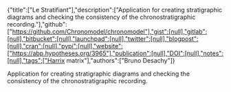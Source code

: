 {"title":["Le Stratifiant"],"description":["Application for creating stratigraphic diagrams and checking the consistency of the chronostratigraphic recording."],"github":["https://github.com/Chronomodel/chronomodel"],"gist":[null],"gitlab":[null],"bitbucket":[null],"launchpad":[null],"twitter":[null],"blogpost":[null],"cran":[null],"pypi":[null],"website":["https://abp.hypotheses.org/3965"],"publication":[null],"DOI":[null],"notes":[null],"tags":["Harrix matrix"],"authors":["Bruno Desachy"]}

Application for creating stratigraphic diagrams and checking the consistency of the chronostratigraphic recording.
